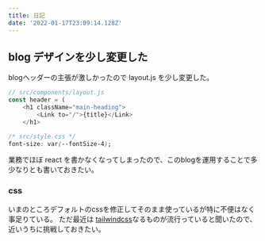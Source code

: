 ```yaml
---
title: 日記
date: '2022-01-17T23:09:14.128Z'
---
```


## blog デザインを少し変更した

blogヘッダーの主張が激しかったので layout.js を少し変更した。

```js
// src/components/layout.js
const header = (
    <h1 className="main-heading">
        <Link to="/">{title}</Link>
    </h1>
```

```css
/* src/style.css */
font-size: var(--fontSize-4);
```

業務でほぼ react を書かなくなってしまったので、このblogを運用することで多少なりとも書いておきたい。

### css

いまのところデフォルトのcssを修正してそのまま使っているが特に不便はなく事足りている。
ただ最近は [tailwindcss](https://tailwindcss.com/)なるものが流行っていると聞いたので、近いうちに挑戦しておきたい。
